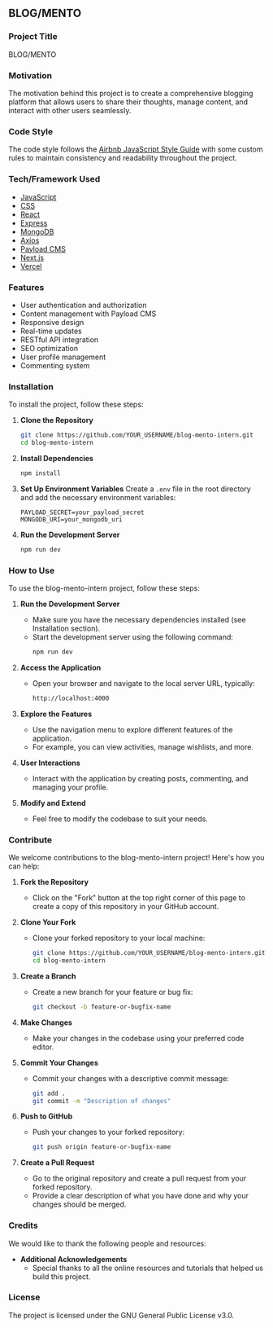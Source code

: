 ## BLOG/MENTO

### Project Title
BLOG/MENTO

### Motivation
The motivation behind this project is to create a comprehensive blogging platform that allows users to share their thoughts, manage content, and interact with other users seamlessly.

### Code Style
The code style follows the [Airbnb JavaScript Style Guide](https://github.com/airbnb/javascript) with some custom rules to maintain consistency and readability throughout the project.

### Tech/Framework Used
- [JavaScript](https://developer.mozilla.org/en-US/docs/Web/JavaScript)
- [CSS](https://developer.mozilla.org/en-US/docs/Web/CSS)
- [React](https://reactjs.org/)
- [Express](https://expressjs.com/)
- [MongoDB](https://www.mongodb.com/)
- [Axios](https://axios-http.com/)
- [Payload CMS](https://payloadcms.com/)
- [Next.js](https://nextjs.org/)
- [Vercel](https://vercel.com/)

### Features
- User authentication and authorization
- Content management with Payload CMS
- Responsive design
- Real-time updates
- RESTful API integration
- SEO optimization
- User profile management
- Commenting system

### Installation
To install the project, follow these steps:

1. **Clone the Repository**
    ```bash
    git clone https://github.com/YOUR_USERNAME/blog-mento-intern.git
    cd blog-mento-intern
    ```

2. **Install Dependencies**
    ```bash
    npm install
    ```

3. **Set Up Environment Variables**
    Create a `.env` file in the root directory and add the necessary environment variables:
    ```env
    PAYLOAD_SECRET=your_payload_secret
    MONGODB_URI=your_mongodb_uri
    ```

4. **Run the Development Server**
    ```bash
    npm run dev
    ```

### How to Use
To use the blog-mento-intern project, follow these steps:

1. **Run the Development Server**
    - Make sure you have the necessary dependencies installed (see Installation section).
    - Start the development server using the following command:
      ```bash
      npm run dev
      ```

2. **Access the Application**
    - Open your browser and navigate to the local server URL, typically:
      ```bash
      http://localhost:4000
      ```

3. **Explore the Features**
    - Use the navigation menu to explore different features of the application.
    - For example, you can view activities, manage wishlists, and more.

4. **User Interactions**
    - Interact with the application by creating posts, commenting, and managing your profile.

5. **Modify and Extend**
    - Feel free to modify the codebase to suit your needs.

### Contribute
We welcome contributions to the blog-mento-intern project! Here's how you can help:

1. **Fork the Repository**
    - Click on the "Fork" button at the top right corner of this page to create a copy of this repository in your GitHub account.

2. **Clone Your Fork**
    - Clone your forked repository to your local machine:
      ```bash
      git clone https://github.com/YOUR_USERNAME/blog-mento-intern.git
      cd blog-mento-intern
      ```

3. **Create a Branch**
    - Create a new branch for your feature or bug fix:
      ```bash
      git checkout -b feature-or-bugfix-name
      ```

4. **Make Changes**
    - Make your changes in the codebase using your preferred code editor.

5. **Commit Your Changes**
    - Commit your changes with a descriptive commit message:
      ```bash
      git add .
      git commit -m "Description of changes"
      ```

6. **Push to GitHub**
    - Push your changes to your forked repository:
      ```bash
      git push origin feature-or-bugfix-name
      ```

7. **Create a Pull Request**
    - Go to the original repository and create a pull request from your forked repository.
    - Provide a clear description of what you have done and why your changes should be merged.

### Credits
We would like to thank the following people and resources:
- **Additional Acknowledgements**
  - Special thanks to all the online resources and tutorials that helped us build this project.

### License
The project is licensed under the GNU General Public License v3.0.
